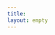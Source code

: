 ```yaml
---
title: 
layout: empty
---
```


<dialog class="mdl-dialog">
    <h4 class="mdl-dialog__title">Allow data collection?</h4>
    <div class="mdl-dialog__content">
      <p>
        Allowing us to collect data will let us get you the information you want faster.
      </p>
    </div>
    <div class="mdl-dialog__actions">
      <button type="button" class="mdl-button">Agree</button>
      <button type="button" class="mdl-button close">Disagree</button>
    </div>
  </dialog>

<script>
$(function() {
  $(".cardTitle").text(getQueryVariable("title"));
  $(".cardText").text(getQueryVariable("text"));
  $(".cardTexOptions").html(listLinks(window.opener.dialogWindowLinkNames, window.opener.dialogWindowLinkHref.length, index));
  
  // window.opener.dialogWindowLinkNames.length
  // window.opener.dialogWindowLinkHref.length
  
  
});

getQueryVariable = function(variable) {
   var query = window.location.search.substring(1);
   var vars = query.split('&');

   for (var i = 0; i < vars.length; i++) {
     var pair = vars[i].split('=');

     if (pair[0] === variable) {
       return decodeURIComponent(pair[1].replace(/\+/g, '%20'));
     }
   }
 }
 
 listLinks = function(arrayNames, arrayHrefs, index) {
   var output = "<a class='mdl-button mdl-button--colored mdl-js-button mdl-js-ripple-effect' href='" + arrayHrefs[index] + "'>" + arrayNames[index] + "</a>";
   return output + listLinks(arrayNames, arrayHrefs, index + 1);
 }

</script>
